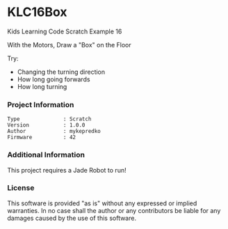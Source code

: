 KLC16Box
================

Kids Learning Code Scratch Example 16

With the Motors, Draw a "Box" on the Floor

Try:
- Changing the turning direction
- How long going forwards 
- How long turning

### Project Information
```
Type              : Scratch
Version           : 1.0.0
Author            : mykepredko
Firmware          : 42
```

### Additional Information
This project requires a Jade Robot to run!

### License
This software is provided "as is" without any expressed or implied warranties.  In no case shall the author or any contributors be liable for any damages caused by the use of this software.

